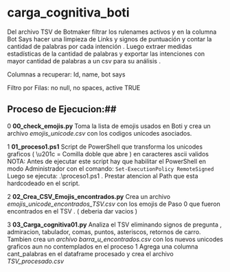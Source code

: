 # carga_cognitiva_boti
Del archivo TSV de Botmaker filtrar los rulenames activos y en la columna Bot Says hacer una limpieza de Links y signos de puntuación y contar la cantidad de palabras  por cada intención . Luego extraer medidas estadísticas de la cantidad de palabras y exportar las intenciones con mayor cantidad de palabras a un csv para su análisis .

Columnas a recuperar:	Id, name, bot says

Filtro por Filas:	no null, no spaces, active TRUE
 

## Proceso de Ejecucion:##

0	**00_check_emojis.py**
	Toma la lista de emojis usados en Boti y crea un archivo *emojis_unicode.csv* con los codigos unicodes asociados.
	
1	**01_proceso1.ps1**
	Script de PowerShell que transforma los unicodes graficos ( \u201c = Comilla doble que abre ) en caracteres ascii validos
	NOTA: Antes de ejecutar este script hay que habilitar el PowerShell en modo Administrador con el comando: `Set-ExecutionPolicy RemoteSigned`
	Luego se ejecuta:	.\proceso1.ps1 . Prestar atencion al Path que esta hardcodeado en el script.

2	**02_Crea_CSV_Emojis_encontrados.py**
	Crea un archivo *emojis_unicode_encontrados_TSV.csv* con los emojis de Paso 0 que fueron encontrados en el TSV . ( deberia dar vacios )

3	**03_Carga_cognitiva01.py**
	Analiza el TSV eliminando signos de pregunta , admiracion, tabulador, comas, puntos, asteriscos, retornos de carro.
	Tambien crea un *archivo barra_u_encontrados.csv* con los nuevos unicodes graficos aun no contemplados en el proceso 1
	Agrega una columna cant_palabras en el dataframe procesado y crea el archivo *TSV_procesado.csv*